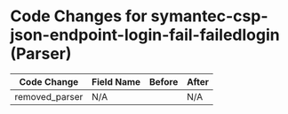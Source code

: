 # Code Changes for symantec-csp-json-endpoint-login-fail-failedlogin (Parser)

| Code Change | Field Name | Before | After |
|-------------|------------|--------|-------|
| removed_parser | N/A |  | N/A |